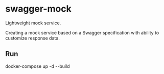 # swagger-mock
Lightweight mock service.

Creating a mock service based on a Swagger specification with ability to customize response data.

## Run
docker-compose up -d --build
